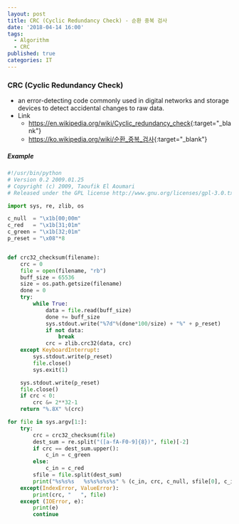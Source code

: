 ```yaml
---
layout: post
title: CRC (Cyclic Redundancy Check) - 순환 중복 검사
date: '2018-04-14 16:00'
tags:
  - Algorithm
  - CRC
published: true
categories: IT
---
```



### CRC (Cyclic Redundancy Check) ###
- an error-detecting code commonly used in digital networks and storage devices to detect accidental changes to raw data. 
- Link
     - <https://en.wikipedia.org/wiki/Cyclic_redundancy_check>{:target="_blank"}
     - <https://ko.wikipedia.org/wiki/순환_중복_검사>{:target="_blank"}


##### Example #####

```python
#!/usr/bin/python
# Version 0.2 2009.01.25
# Copyright (c) 2009, Taoufik El Aoumari
# Released under the GPL license http://www.gnu.org/licenses/gpl-3.0.txt

import sys, re, zlib, os

c_null  = "\x1b[00;00m"
c_red   = "\x1b[31;01m"
c_green = "\x1b[32;01m"
p_reset = "\x08"*8


def crc32_checksum(filename):
    crc = 0
    file = open(filename, "rb")
    buff_size = 65536
    size = os.path.getsize(filename)
    done = 0
    try:
        while True:
            data = file.read(buff_size)
            done += buff_size
            sys.stdout.write("%7d"%(done*100/size) + "%" + p_reset)
            if not data:
                break
            crc = zlib.crc32(data, crc)
    except KeyboardInterrupt:
        sys.stdout.write(p_reset)
        file.close()
        sys.exit(1)

    sys.stdout.write(p_reset)
    file.close()
    if crc < 0:
        crc &= 2**32-1
    return "%.8X" %(crc)

for file in sys.argv[1:]:
    try:
        crc = crc32_checksum(file)
        dest_sum = re.split("([a-fA-F0-9]{8})", file)[-2]
        if crc == dest_sum.upper():
            c_in = c_green
        else:
            c_in = c_red
        sfile = file.split(dest_sum)
        print("%s%s%s   %s%s%s%s%s" % (c_in, crc, c_null, sfile[0], c_in, dest_sum, c_null, sfile[1]))
    except(IndexError, ValueError):
        print(crc, "   ", file)
    except (IOError, e):
        print(e)
        continue
```
